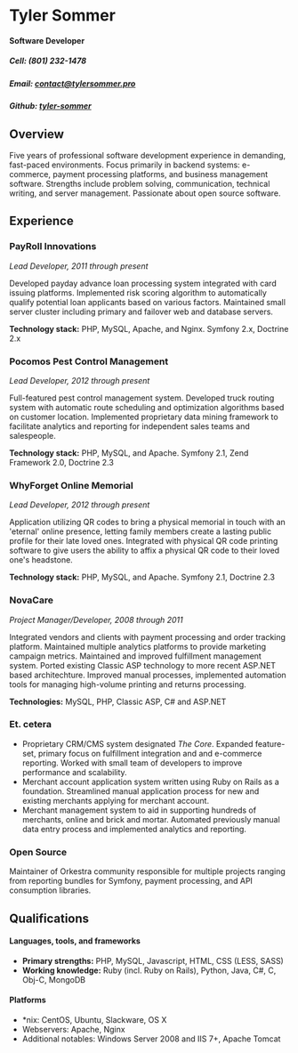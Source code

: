 Tyler Sommer
============

#### Software Developer
##### *Cell*: (801) 232-1478
##### *Email*: contact@tylersommer.pro
##### *Github*: [tyler-sommer](https://github.com/tyler-sommer)

Overview
--------
Five years of professional software development experience in demanding, fast-paced environments. Focus primarily in backend systems: e-commerce, payment processing platforms, and business management software. Strengths include problem solving, communication, technical writing, and server management. Passionate about open source software.


Experience
----------

### PayRoll Innovations
_Lead Developer, 2011 through present_

Developed payday advance loan processing system integrated with card issuing platforms. Implemented risk scoring algorithm to automatically qualify potential loan applicants based on various factors. Maintained small server cluster including primary and failover web and database servers.

**Technology stack:** PHP, MySQL, Apache, and Nginx. Symfony 2.x, Doctrine 2.x


### Pocomos Pest Control Management
_Lead Developer, 2012 through present_

Full-featured pest control management system. Developed truck routing system with automatic route scheduling and optimization algorithms based on customer location. Implemented proprietary data mining framework to facilitate analytics and reporting for independent sales teams and salespeople.

**Technology stack:** PHP, MySQL, and Apache. Symfony 2.1, Zend Framework 2.0, Doctrine 2.3


### WhyForget Online Memorial
_Lead Developer, 2012 through present_

Application utilizing QR codes to bring a physical memorial in touch with an 'eternal' online presence, letting family members create a lasting public profile for their late loved ones. Integrated with physical QR code printing software to give users the ability to affix a physical QR code to their loved one's headstone.

**Technology stack:** PHP, MySQL, and Apache. Symfony 2.1, Doctrine 2.3


### NovaCare
_Project Manager/Developer, 2008 through 2011_

Integrated vendors and clients with payment processing and order tracking platform. Maintained multiple analytics platforms to provide marketing campaign metrics. Maintained and improved fulfillment management system. Ported existing Classic ASP technology to more recent ASP.NET based architechture. Improved manual processes, implemented automation tools for managing high-volume printing and returns processing.

**Technologies:** MySQL, PHP, Classic ASP, C# and ASP.NET


### Et. cetera

 - Proprietary CRM/CMS system designated *The Core*. Expanded feature-set, primary focus on fulfillment integration and and e-commerce reporting. Worked with small team of developers to improve performance and scalability.
 - Merchant account application system written using Ruby on Rails as a foundation. Streamlined manual application process for new and existing merchants applying for merchant account.
 - Merchant management system to aid in supporting hundreds of merchants, online and brick and mortar. Automated previously manual data entry process and implemented analytics and reporting.


### Open Source

Maintainer of Orkestra community responsible for multiple projects ranging from reporting bundles for Symfony, payment processing, and API consumption libraries.


Qualifications
--------------

#### Languages, tools, and frameworks
 - **Primary strengths:** PHP, MySQL, Javascript, HTML, CSS (LESS, SASS)
 - **Working knowledge:** Ruby (incl. Ruby on Rails), Python, Java, C#, C, Obj-C, MongoDB

#### Platforms
 - *nix: CentOS, Ubuntu, Slackware, OS X
 - Webservers: Apache, Nginx
 - Additional notables: Windows Server 2008 and IIS 7+, Apache Tomcat
